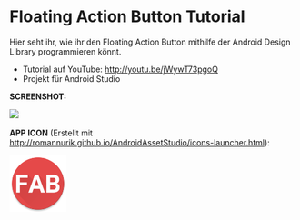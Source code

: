 # Floating Action Button Tutorial
Hier seht ihr, wie ihr den Floating Action Button mithilfe der Android Design Library programmieren könnt.
- Tutorial auf YouTube: http://youtu.be/jWywT73pgoQ
- Projekt für Android Studio

<b>SCREENSHOT:</b>

<img src="http://s04.justpaste.it/files/justpaste/d224/a9151321/file119.png" height="500px"/>

<b>APP ICON</b> (Erstellt mit http://romannurik.github.io/AndroidAssetStudio/icons-launcher.html):

<img src="https://github.com/derAndroidPro/FloatingActionButton_Tutorial/blob/master/app/src/main/res/mipmap-xxxhdpi/ic_launcher.png" height="100px"/>
